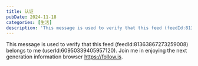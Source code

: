 ```yaml
---
title: 认证
pubDate: 2024-11-18
categories: [生活]
description: 'This message is used to verify that this feed (feedId:81363867273259008) belongs to me (userId:60950339405957120). Join me in enjoying the next generation information browser https://follow.is.'
---
```


This message is used to verify that this feed (feedId:81363867273259008) belongs to me (userId:60950339405957120). Join me in enjoying the next generation information browser https://follow.is.
